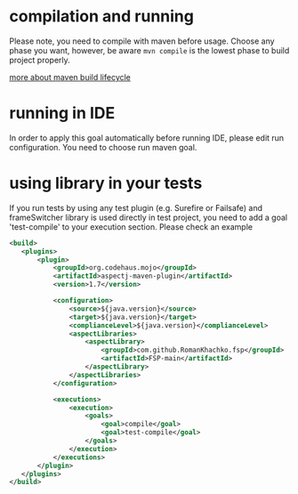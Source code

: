 # compilation and running
Please note, you need to compile with maven before usage.
Choose any phase you want, however, be aware ```mvn compile``` is the lowest phase to build project properly.

[more about maven build lifecycle](http://maven.apache.org/guides/introduction/introduction-to-the-lifecycle.html)
# running in IDE
In order to apply this goal automatically before running IDE, please edit run configuration. You need to choose run maven goal.

# using library in your tests
If you run tests by using any test plugin (e.g. Surefire or Failsafe) and frameSwitcher library is used directly in test project, you need to add a goal 'test-compile' to your execution section.
Please check an example

 ```xml
 <build>
    <plugins>
        <plugin>
            <groupId>org.codehaus.mojo</groupId>
            <artifactId>aspectj-maven-plugin</artifactId>
            <version>1.7</version>

            <configuration>
                <source>${java.version}</source>
                <target>${java.version}</target>
                <complianceLevel>${java.version}</complianceLevel>
                <aspectLibraries>
                    <aspectLibrary>
                        <groupId>com.github.RomanKhachko.fsp</groupId>
                        <artifactId>FSP-main</artifactId>
                    </aspectLibrary>
                </aspectLibraries>
            </configuration>

            <executions>
                <execution>
                    <goals>
                        <goal>compile</goal>
                        <goal>test-compile</goal>
                    </goals>
                </execution>
            </executions>
        </plugin>
    </plugins>
</build>
```